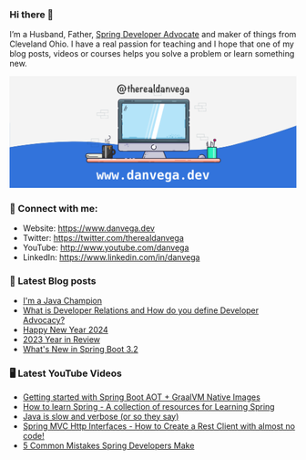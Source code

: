 ### Hi there 👋

I’m a Husband, Father, [Spring Developer Advocate](https://tanzu.vmware.com/developer/advocates/) and maker of things from Cleveland Ohio. I have a real passion for teaching and I hope that one of my blog posts, videos or courses helps you solve a problem or learn something new.

![Profile Header](./github_profile_header.png)

### 🤝 Connect with me:

- Website: https://www.danvega.dev
- Twitter: https://twitter.com/therealdanvega
- YouTube: http://www.youtube.com/danvega
- LinkedIn: https://www.linkedin.com/in/danvega

### 📝 Latest Blog posts

<!-- BLOG-POST-LIST:START -->
- [I&#39;m a Java Champion](/blog/2024/01/21/java-champion)
- [What is Developer Relations and How do you define Developer Advocacy?](/blog/2024/01/15/developer-advocate)
- [Happy New Year 2024](/blog/2024/01/01/happy-new-year-2024)
- [2023 Year in Review](/blog/2023/12/30/2023-year-in-review)
- [What&#39;s New in Spring Boot 3.2](/blog/2023/12/20/spring-boot-3-2)
<!-- BLOG-POST-LIST:END -->

### 🖥 Latest YouTube Videos

<!-- YOUTUBE:START -->
- [Getting started with Spring Boot AOT + GraalVM Native Images](https://www.youtube.com/watch?v=FjRBHKUP-NA)
- [How to learn Spring - A collection of resources for Learning Spring](https://www.youtube.com/watch?v=izBR3WQCN1Q)
- [Java is slow and verbose &lpar;or so they say&rpar;](https://www.youtube.com/watch?v=lGAYLVk5HaY)
- [Spring MVC Http Interfaces - How to Create a Rest Client with almost no code!](https://www.youtube.com/watch?v=aR580OCEp7w)
- [5 Common Mistakes Spring Developers Make](https://www.youtube.com/watch?v=PbkROQPTBao)
<!-- YOUTUBE:END -->
